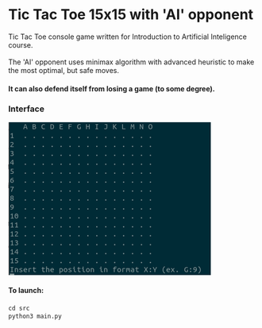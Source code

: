 # Tic Tac Toe 15x15 with 'AI' opponent
Tic Tac Toe console game written for Introduction to Artificial Inteligence course.<br /><br />
The 'AI' opponent uses minimax algorithm with advanced heuristic to make the most optimal, but safe moves.<br />
#### It can also defend itself from losing a game (to some degree).<br />
### Interface <br />
![alt-text](https://github.com/tedtheripper/tictactoe_15x15_minimax/blob/main/img/collapse.png)

#### To launch:
```
cd src
python3 main.py
```

